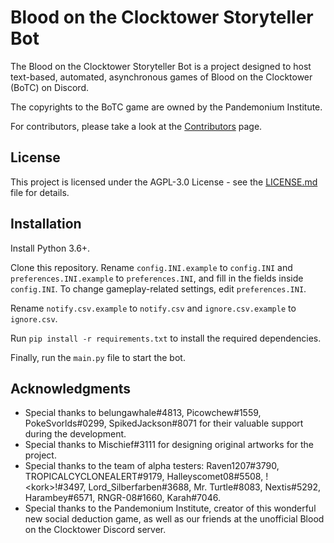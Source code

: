 # Blood on the Clocktower Storyteller Bot

The Blood on the Clocktower Storyteller Bot is a project designed to host text-based, automated, asynchronous games of Blood on the Clocktower (BoTC) on Discord.

The copyrights to the BoTC game are owned by the Pandemonium Institute.

For contributors, please take a look at the [Contributors](https://github.com/Xinverse/Blood-on-the-Clocktower-Storyteller-Discord-Bot/graphs/contributors) page.

## License

This project is licensed under the AGPL-3.0 License - see the [LICENSE.md](LICENSE.md) file for details.

## Installation

Install Python 3.6+.

Clone this repository. Rename `config.INI.example` to `config.INI` and `preferences.INI.example` to `preferences.INI`, and fill in the fields inside `config.INI`. To change gameplay-related settings, edit `preferences.INI`.

Rename `notify.csv.example` to `notify.csv` and `ignore.csv.example` to `ignore.csv`.

Run `pip install -r requirements.txt` to install the required dependencies.

Finally, run the `main.py` file to start the bot.

## Acknowledgments

* Special thanks to belungawhale#4813, Picowchew#1559, PokeSvorlds#0299, SpikedJackson#8071 for their valuable support during the development.
* Special thanks to Mischief#3111 for designing original artworks for the project.
* Special thanks to the team of alpha testers: Raven1207#3790, TROPICALCYCLONEALERT#9179, Halleyscomet08#5508, !\<kork\>!#3497, Lord_Silberfarben#3688, Mr. Turtle#8083, Nextis#5292, Harambey#6571, RNGR-08#1660, Karah#7046.
* Special thanks to the Pandemonium Institute, creator of this wonderful new social deduction game, as well as our friends at the unofficial Blood on the Clocktower Discord server.

